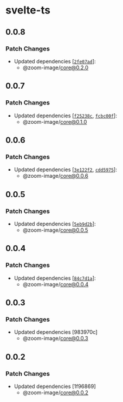 # svelte-ts

## 0.0.8

### Patch Changes

- Updated dependencies
  [[`2fe07ad`](https://github.com/willnguyen1312/zoom-image/commit/2fe07ad332eb615b7ce1b655dfc0a041a1f752aa)]:
  - @zoom-image/core@0.2.0

## 0.0.7

### Patch Changes

- Updated dependencies
  [[`f25238c`](https://github.com/willnguyen1312/zoom-image/commit/f25238c9eb2880df4d560a504e4ffa3c87e95a11),
  [`fcbc00f`](https://github.com/willnguyen1312/zoom-image/commit/fcbc00f83828262d9127fea7d3e64a6d1f6ca745)]:
  - @zoom-image/core@0.1.0

## 0.0.6

### Patch Changes

- Updated dependencies
  [[`3e122f2`](https://github.com/willnguyen1312/zoom-image/commit/3e122f2b02dc809adac66adf848184d1c9535818),
  [`cdd5975`](https://github.com/willnguyen1312/zoom-image/commit/cdd5975b96a55591eb5e6da4a51a5f6369761b30)]:
  - @zoom-image/core@0.0.6

## 0.0.5

### Patch Changes

- Updated dependencies
  [[`5eb9d2b`](https://github.com/willnguyen1312/zoom-image/commit/5eb9d2ba3f4c39155d5dcfd07c3cd2e5cff57c60)]:
  - @zoom-image/core@0.0.5

## 0.0.4

### Patch Changes

- Updated dependencies
  [[`84c7d1a`](https://github.com/willnguyen1312/zoom-image/commit/84c7d1a35fc390dac3896f7450e6bf1a27c495ef)]:
  - @zoom-image/core@0.0.4

## 0.0.3

### Patch Changes

- Updated dependencies [983970c]
  - @zoom-image/core@0.0.3

## 0.0.2

### Patch Changes

- Updated dependencies [1f96869]
  - @zoom-image/core@0.0.2
